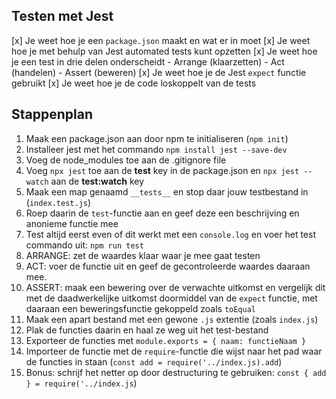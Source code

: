 ## Testen met Jest

[x] Je weet hoe je een `package.json` maakt en wat er in moet
[x] Je weet hoe je met behulp van Jest automated tests kunt opzetten
[x] Je weet hoe je een test in drie delen onderscheidt
    - Arrange (klaarzetten)
    - Act (handelen)
    - Assert (beweren)
[x] Je weet hoe je de Jest `expect` functie gebruikt
[x] Je weet hoe je de code loskoppelt van de tests

## Stappenplan
1. Maak een package.json aan door npm te initialiseren (`npm init`)
2. Installeer jest met het commando `npm install jest --save-dev`
3. Voeg de node_modules toe aan de .gitignore file
4. Voeg `npx jest` toe aan de **test** key in de package.json en `npx jest --watch` aan de **test:watch** key
5. Maak een map genaamd `__tests__` en stop daar jouw testbestand in (`index.test.js`)
6. Roep daarin de `test`-functie aan en geef deze een beschrijving en anonieme functie mee
7. Test altijd eerst even of dit werkt met een `console.log` en voer het test commando uit: `npm run test`
8. ARRANGE: zet de waardes klaar waar je mee gaat testen
9. ACT: voer de functie uit en geef de gecontroleerde waardes daaraan mee.
10. ASSERT: maak een bewering over de verwachte uitkomst en vergelijk dit met de daadwerkelijke uitkomst doormiddel 
    van de `expect` functie, met daaraan een beweringsfunctie gekoppeld zoals `toEqual`
11. Maak een apart bestand met een gewone `.js` extentie (zoals `index.js`)
12. Plak de functies daarin en haal ze weg uit het test-bestand
13. Exporteer de functies met `module.exports = { naam: functieNaam }`
14. Importeer de functie met de `require`-functie die wijst naar het pad waar de functies in staan (`const add = require('../index.js).add`)
15. Bonus: schrijf het netter op door destructuring te gebruiken: `const { add } = require('../index.js`)